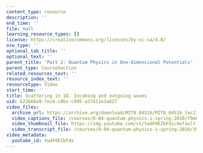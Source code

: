 ```yaml
---
content_type: resource
description: ''
end_time: ''
file: null
learning_resource_types: []
license: https://creativecommons.org/licenses/by-nc-sa/4.0/
ocw_type: ''
optional_tab_title: ''
optional_text: ''
parent_title: 'Part 2: Quantum Physics in One-dimensional Potentials'
parent_type: CourseSection
related_resources_text: ''
resource_index_text: ''
resourcetype: Video
start_time: ''
title: Scattering in 1D. Incoming and outgoing waves
uid: 622b68a9-7ec6-c8bc-c995-a37411e3ab27
video_files:
  archive_url: https://archive.org/download/MIT8.04S16/MIT8_04S16_lec17_s4_300k.mp4
  video_captions_file: /courses/8-04-quantum-physics-i-spring-2016/f9e0bc757b0e5155a02a25b3533832c1_twdF0EIbFds.vtt
  video_thumbnail_file: https://img.youtube.com/vi/twdF0EIbFds/default.jpg
  video_transcript_file: /courses/8-04-quantum-physics-i-spring-2016/35961dd23670516e9487622c2631aad1_twdF0EIbFds.pdf
video_metadata:
  youtube_id: twdF0EIbFds
---
```

